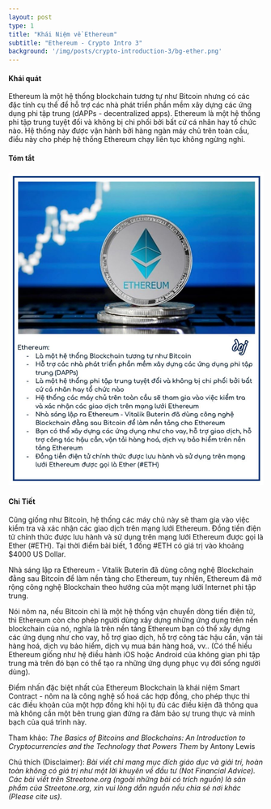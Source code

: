```yaml
---
layout: post
type: 1
title: "Khái Niệm về Ethereum"
subtitle: "Ethereum - Crypto Intro 3"
background: '/img/posts/crypto-introduction-3/bg-ether.png'
---
```


#### Khái quát

Ethereum là một hệ thống blockchain tương tự như Bitcoin nhưng có các đặc tính cụ thể để hỗ trợ các nhà phát triển phần mềm xây dựng các ứng dụng phi tập trung (dAPPs - decentralized apps).
Ethereum là một hệ thống phi tập trung tuyệt đối và không bị chi phối bởi bất cứ cá nhân hay tổ chức nào. Hệ thống này được vận hành bởi hàng ngàn máy chủ trên toàn cầu, điều này cho phép hệ thống Ethereum chạy liên tục không ngừng nghỉ.

#### Tóm tắt
![crypto-introduction-3](/img/posts/crypto-introduction-3/sm-ether.png)

#### Chi Tiết

Cũng giống như Bitcoin, hệ thống các máy chủ này sẽ tham gia vào việc kiểm tra và xác nhận các giao dịch trên mạng lưới Ethereum. Đồng tiền điện tử chính thức được lưu hành và sử dụng trên mạng lưới Ethereum được gọi là Ether (#ETH). Tại thời điểm bài biết, 1 đồng #ETH có giá trị vào khoảng $4000 US Dollar.

Nhà sáng lập ra Ethereum - Vitalik Buterin đã dùng công nghệ Blockchain đằng sau Bitcoin để làm nền tảng cho Ethereum, tuy nhiên, Ethereum đã mở rộng công nghệ Blockchain theo hướng của một mạng lưới Internet phi tập trung.

Nói nôm na, nếu Bitcoin chỉ là một hệ thống vận chuyển dòng tiền điện tử, thì Ethereum còn cho phép người dùng xây dựng những ứng dụng trên nền blockchain của nó, nghĩa là trên nền tảng Ethereum bạn có thể xây dựng các ứng dụng như cho vay, hỗ trợ giao dịch, hỗ trợ công tác hậu cần, vận tải hàng hoá, dịch vụ bảo hiểm, dịch vụ mua bán hàng hoá, vv.. (Có thể hiểu Ethereum giống như hệ điều hành iOS hoặc Android của không gian phi tập trung mà trên đó bạn có thể tạo ra những ứng dụng phục vụ đời sống người dùng).

Điểm nhấn đặc biệt nhất của Ethereum Blockchain là khái niệm Smart Contract - nôm na là công nghệ số hoá các hợp đồng, cho phép thực thi các điều khoản của một hợp đồng khi hội tụ đủ các điều kiện đã thông qua mà không cần một bên trung gian đứng ra đảm bảo sự trung thực và minh bạch của quá trình này.

Tham khảo: *The Basics of Bitcoins and Blockchains: An Introduction to Cryptocurrencies and the Technology that Powers Them* by Antony Lewis

Chú thích (Disclaimer):
*Bài viết chỉ mang mục đích giáo dục và giải trí, hoàn toàn không có giá trị như một lời khuyên về đầu tư (Not Financial Advice).*
*Các bài viết trên Streetone.org (ngoài những bài có trích nguồn) là sản phẩm của Streetone.org, xin vui lòng dẫn nguồn nếu chia sẻ nơi khác (Please cite us).*